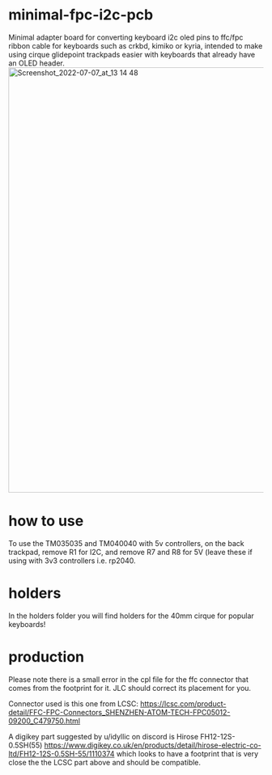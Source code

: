 # minimal-fpc-i2c-pcb
Minimal adapter board for converting keyboard i2c oled pins to ffc/fpc ribbon cable for keyboards such as crkbd, kimiko or kyria, intended to make using cirque glidepoint trackpads easier with keyboards that already have an OLED header.
<img width="841" alt="Screenshot_2022-07-07_at_13 14 48" src="https://user-images.githubusercontent.com/19674258/177773317-9b9e2e26-6b3b-4478-bfce-c52ee5c3ee93.png">



# how to use
To use the TM035035 and TM040040 with 5v controllers, on the back trackpad, remove R1 for I2C, and remove R7 and R8 for 5V (leave these if using with 3v3 controllers i.e. rp2040.

# holders
In the holders folder you will find holders for the 40mm cirque for popular keyboards!

# production
Please note there is a small error in the cpl file for the ffc connector that comes from the footprint for it. JLC should correct its placement for you.

Connector used is this one from LCSC: https://lcsc.com/product-detail/FFC-FPC-Connectors_SHENZHEN-ATOM-TECH-FPC05012-09200_C479750.html

A digikey part suggested by u/idyllic on discord is Hirose  FH12-12S-0.5SH(55) https://www.digikey.co.uk/en/products/detail/hirose-electric-co-ltd/FH12-12S-0.5SH-55/1110374 which looks to have a footprint that is very close the the LCSC part above and should be compatible.
